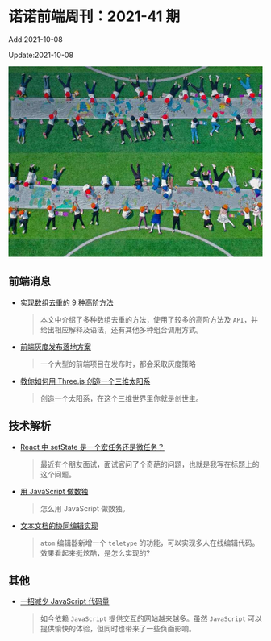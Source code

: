 <!--
 * @Description: weekly-41
 * @Author: zoeblow
 * @Email: zoeblow@gmail.com
 * @Date: 2021-09-26 10:39:57
 * @LastEditors: wangfuyuan
 * @LastEditTime: 2021-10-08 17:52:29
 * @FilePath: \nuofe-weekly1\2021\weekly-41.md
 -->

# 诺诺前端周刊：2021-41 期

Add:2021-10-08

Update:2021-10-08

![202141](../images/2021/202141.jpg)

## 前端消息

- [实现数组去重的 9 种高阶方法](https://mp.weixin.qq.com/s/Xbfovl1TZQDILh-mzlEy6Q)

  > 本文中介绍了多种数组去重的方法，使用了较多的高阶方法及 `API`，并给出相应解释及语法，还有其他多种组合调用方式。

- [前端灰度发布落地方案](https://mp.weixin.qq.com/s/Qk4ttA5ZGO6WUdhjqS8e0g)

  > 一个大型的前端项目在发布时，都会采取灰度策略

- [教你如何用 Three.js 创造一个三维太阳系](https://juejin.cn/post/6993801903121367048)

  > 创造一个太阳系，在这个三维世界里你就是创世主。

## 技术解析

- [React 中 setState 是一个宏任务还是微任务？](https://mp.weixin.qq.com/s/aeHSf8UjjltoVd8eXs0suA)

  > 最近有个朋友面试，面试官问了个奇葩的问题，也就是我写在标题上的这个问题。

- [用 JavaScript 做数独](https://mp.weixin.qq.com/s/nbEb2RgTymCQiTTrq0PHfQ)

  > 怎么用 JavaScript 做数独。

- [文本文档的协同编辑实现](https://mp.weixin.qq.com/s/6VRJZHFhFucXIyHkzuut-g)

  > `atom` 编辑器新增一个 `teletype` 的功能，可以实现多人在线编辑代码。效果看起来挺炫酷，是怎么实现的?

## 其他

- [一招减少 JavaScript 代码量](https://mp.weixin.qq.com/s/Am-gOU44bZ6s1QXiBbW4Sg)

  > 如今依赖 `JavaScript` 提供交互的网站越来越多。虽然 `JavaScript` 可以提供愉快的体验，但同时也带来了一些负面影响。
